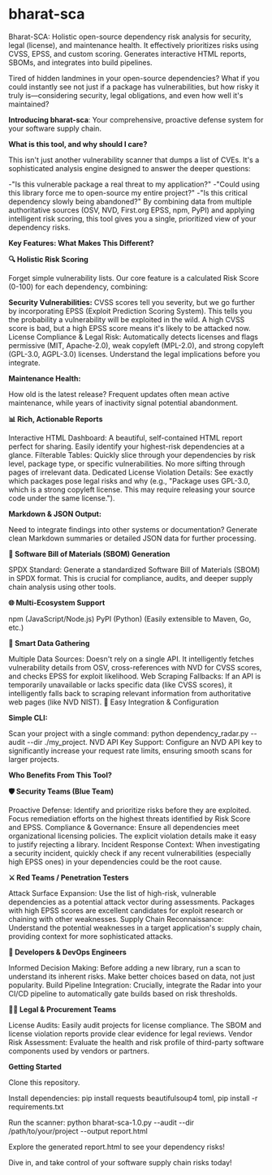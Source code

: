# bharat-sca
Bharat-SCA: Holistic open-source dependency risk analysis for security, legal (license), and maintenance health. It effectively prioritizes risks using CVSS, EPSS, and custom scoring. Generates interactive HTML reports, SBOMs, and integrates into build pipelines.

Tired of hidden landmines in your open-source dependencies? What if you could instantly see not just if a package has vulnerabilities, but how risky it truly is—considering security, legal obligations, and even how well it's maintained?

**Introducing bharat-sca**: Your comprehensive, proactive defense system for your software supply chain.


**What is this tool, and why should I care?**

This isn't just another vulnerability scanner that dumps a list of CVEs. It's a sophisticated analysis engine designed to answer the deeper questions:

-"Is this vulnerable package a real threat to my application?"
-"Could using this library force me to open-source my entire project?"
-"Is this critical dependency slowly being abandoned?"
By combining data from multiple authoritative sources (OSV, NVD, First.org EPSS, npm, PyPI) and applying intelligent risk scoring, this tool gives you a single, prioritized view of your dependency risks.


**Key Features: What Makes This Different?**

**🔍 Holistic Risk Scoring**

Forget simple vulnerability lists. Our core feature is a calculated Risk Score (0-100) for each dependency, combining:

**Security Vulnerabilities:** CVSS scores tell you severity, but we go further by incorporating EPSS (Exploit Prediction Scoring System). This tells you the probability a vulnerability will be exploited in the wild. A high CVSS score is bad, but a high EPSS score means it's likely to be attacked now.
License Compliance & Legal Risk: Automatically detects licenses and flags permissive (MIT, Apache-2.0), weak copyleft (MPL-2.0), and strong copyleft (GPL-3.0, AGPL-3.0) licenses. Understand the legal implications before you integrate.

**Maintenance Health:** 

How old is the latest release? Frequent updates often mean active maintenance, while years of inactivity signal potential abandonment.

**📊 Rich, Actionable Reports**

Interactive HTML Dashboard: A beautiful, self-contained HTML report perfect for sharing. Easily identify your highest-risk dependencies at a glance.
Filterable Tables: Quickly slice through your dependencies by risk level, package type, or specific vulnerabilities. No more sifting through pages of irrelevant data.
Dedicated License Violation Details: See exactly which packages pose legal risks and why (e.g., "Package uses GPL-3.0, which is a strong copyleft license. This may require releasing your source code under the same license.").

**Markdown & JSON Output:** 

Need to integrate findings into other systems or documentation? Generate clean Markdown summaries or detailed JSON data for further processing.

**🧾 Software Bill of Materials (SBOM) Generation**

SPDX Standard: Generate a standardized Software Bill of Materials (SBOM) in SPDX format. This is crucial for compliance, audits, and deeper supply chain analysis using other tools.

**🌐 Multi-Ecosystem Support**

npm (JavaScript/Node.js)
PyPI (Python)
(Easily extensible to Maven, Go, etc.)

**🚀 Smart Data Gathering**

Multiple Data Sources: Doesn't rely on a single API. It intelligently fetches vulnerability details from OSV, cross-references with NVD for CVSS scores, and checks EPSS for exploit likelihood.
Web Scraping Fallbacks: If an API is temporarily unavailable or lacks specific data (like CVSS scores), it intelligently falls back to scraping relevant information from authoritative web pages (like NVD NIST).
🔧 Easy Integration & Configuration

**Simple CLI:** 

Scan your project with a single command: python dependency_radar.py --audit --dir ./my_project.
NVD API Key Support: Configure an NVD API key to significantly increase your request rate limits, ensuring smooth scans for larger projects.


**Who Benefits From This Tool?**

**🛡️ Security Teams (Blue Team)**

Proactive Defense: Identify and prioritize risks before they are exploited. Focus remediation efforts on the highest threats identified by Risk Score and EPSS.
Compliance & Governance: Ensure all dependencies meet organizational licensing policies. The explicit violation details make it easy to justify rejecting a library.
Incident Response Context: When investigating a security incident, quickly check if any recent vulnerabilities (especially high EPSS ones) in your dependencies could be the root cause.

**⚔️ Red Teams / Penetration Testers**

Attack Surface Expansion: Use the list of high-risk, vulnerable dependencies as a potential attack vector during assessments. Packages with high EPSS scores are excellent candidates for exploit research or chaining with other weaknesses.
Supply Chain Reconnaissance: Understand the potential weaknesses in a target application's supply chain, providing context for more sophisticated attacks.

**👷 Developers & DevOps Engineers**

Informed Decision Making: Before adding a new library, run a scan to understand its inherent risks. Make better choices based on data, not just popularity.
Build Pipeline Integration: Crucially, integrate the Radar into your CI/CD pipeline to automatically gate builds based on risk thresholds. 

**🧑‍💼 Legal & Procurement Teams**

License Audits: Easily audit projects for license compliance. The SBOM and license violation reports provide clear evidence for legal reviews.
Vendor Risk Assessment: Evaluate the health and risk profile of third-party software components used by vendors or partners.

**Getting Started**

Clone this repository.

Install dependencies: pip install requests beautifulsoup4 toml, pip install -r requirements.txt

Run the scanner: python bharat-sca-1.0.py --audit --dir /path/to/your/project --output report.html

Explore the generated report.html to see your dependency risks!

Dive in, and take control of your software supply chain risks today!
